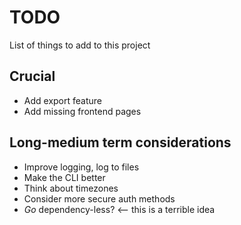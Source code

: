 # TODO
List of things to add to this project

## Crucial
* Add export feature
* Add missing frontend pages

## Long-medium term considerations
* Improve logging, log to files
* Make the CLI better
* Think about timezones
* Consider more secure auth methods
* *Go* dependency-less? <-- this is a terrible idea